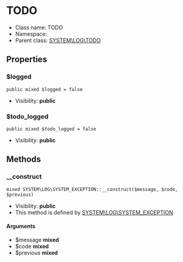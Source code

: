 TODO
===============






* Class name: TODO
* Namespace: 
* Parent class: [SYSTEM\LOG\TODO](SYSTEM-LOG-TODO.md)





Properties
----------


### $logged

    public mixed $logged = false





* Visibility: **public**


### $todo_logged

    public mixed $todo_logged = false





* Visibility: **public**


Methods
-------


### __construct

    mixed SYSTEM\LOG\SYSTEM_EXCEPTION::__construct($message, $code, $previous)





* Visibility: **public**
* This method is defined by [SYSTEM\LOG\SYSTEM_EXCEPTION](SYSTEM-LOG-SYSTEM_EXCEPTION.md)


#### Arguments
* $message **mixed**
* $code **mixed**
* $previous **mixed**



